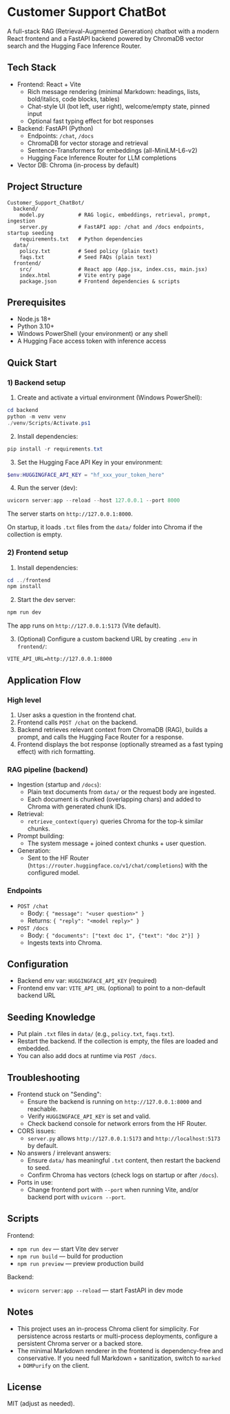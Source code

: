 # Customer Support ChatBot

A full-stack RAG (Retrieval-Augmented Generation) chatbot with a modern React frontend and a FastAPI backend powered by ChromaDB vector search and the Hugging Face Inference Router.

## Tech Stack

- Frontend: React + Vite
  - Rich message rendering (minimal Markdown: headings, lists, bold/italics, code blocks, tables)
  - Chat-style UI (bot left, user right), welcome/empty state, pinned input
  - Optional fast typing effect for bot responses
- Backend: FastAPI (Python)
  - Endpoints: `/chat`, `/docs`
  - ChromaDB for vector storage and retrieval
  - Sentence-Transformers for embeddings (all-MiniLM-L6-v2)
  - Hugging Face Inference Router for LLM completions
- Vector DB: Chroma (in-process by default)

## Project Structure

```
Customer_Support_ChatBot/
  backend/
    model.py           # RAG logic, embeddings, retrieval, prompt, ingestion
    server.py          # FastAPI app: /chat and /docs endpoints, startup seeding
    requirements.txt   # Python dependencies
  data/
    policy.txt         # Seed policy (plain text)
    faqs.txt           # Seed FAQs (plain text)
  frontend/
    src/               # React app (App.jsx, index.css, main.jsx)
    index.html         # Vite entry page
    package.json       # Frontend dependencies & scripts
```

## Prerequisites

- Node.js 18+
- Python 3.10+
- Windows PowerShell (your environment) or any shell
- A Hugging Face access token with inference access

## Quick Start

### 1) Backend setup

1. Create and activate a virtual environment (Windows PowerShell):

```powershell
cd backend
python -m venv venv
./venv/Scripts/Activate.ps1
```

2. Install dependencies:

```powershell
pip install -r requirements.txt
```

3. Set the Hugging Face API Key in your environment:

```powershell
$env:HUGGINGFACE_API_KEY = "hf_xxx_your_token_here"
```

4. Run the server (dev):

```powershell
uvicorn server:app --reload --host 127.0.0.1 --port 8000
```

The server starts on `http://127.0.0.1:8000`.

On startup, it loads `.txt` files from the `data/` folder into Chroma if the collection is empty.

### 2) Frontend setup

1. Install dependencies:

```powershell
cd ../frontend
npm install
```

2. Start the dev server:

```powershell
npm run dev
```

The app runs on `http://127.0.0.1:5173` (Vite default).

3. (Optional) Configure a custom backend URL by creating `.env` in `frontend/`:

```
VITE_API_URL=http://127.0.0.1:8000
```

## Application Flow

### High level

1. User asks a question in the frontend chat.
2. Frontend calls `POST /chat` on the backend.
3. Backend retrieves relevant context from ChromaDB (RAG), builds a prompt, and calls the Hugging Face Router for a response.
4. Frontend displays the bot response (optionally streamed as a fast typing effect) with rich formatting.

### RAG pipeline (backend)

- Ingestion (startup and `/docs`):
  - Plain text documents from `data/` or the request body are ingested.
  - Each document is chunked (overlapping chars) and added to Chroma with generated chunk IDs.
- Retrieval:
  - `retrieve_context(query)` queries Chroma for the top-k similar chunks.
- Prompt building:
  - The system message + joined context chunks + user question.
- Generation:
  - Sent to the HF Router (`https://router.huggingface.co/v1/chat/completions`) with the configured model.

### Endpoints

- `POST /chat`
  - Body: `{ "message": "<user question>" }`
  - Returns: `{ "reply": "<model reply>" }`
- `POST /docs`
  - Body: `{ "documents": ["text doc 1", {"text": "doc 2"}] }`
  - Ingests texts into Chroma.



## Configuration

- Backend env var: `HUGGINGFACE_API_KEY` (required)
- Frontend env var: `VITE_API_URL` (optional) to point to a non-default backend URL

## Seeding Knowledge

- Put plain `.txt` files in `data/` (e.g., `policy.txt`, `faqs.txt`).
- Restart the backend. If the collection is empty, the files are loaded and embedded.
- You can also add docs at runtime via `POST /docs`.

## Troubleshooting

- Frontend stuck on "Sending":
  - Ensure the backend is running on `http://127.0.0.1:8000` and reachable.
  - Verify `HUGGINGFACE_API_KEY` is set and valid.
  - Check backend console for network errors from the HF Router.
- CORS issues:
  - `server.py` allows `http://127.0.0.1:5173` and `http://localhost:5173` by default.
- No answers / irrelevant answers:
  - Ensure `data/` has meaningful `.txt` content, then restart the backend to seed.
  - Confirm Chroma has vectors (check logs on startup or after `/docs`).
- Ports in use:
  - Change frontend port with `--port` when running Vite, and/or backend port with `uvicorn --port`.

## Scripts

Frontend:
- `npm run dev` — start Vite dev server
- `npm run build` — build for production
- `npm run preview` — preview production build

Backend:
- `uvicorn server:app --reload` — start FastAPI in dev mode

## Notes

- This project uses an in-process Chroma client for simplicity. For persistence across restarts or multi-process deployments, configure a persistent Chroma server or a backed store.
- The minimal Markdown renderer in the frontend is dependency-free and conservative. If you need full Markdown + sanitization, switch to `marked` + `DOMPurify` on the client.

## License

MIT (adjust as needed).
